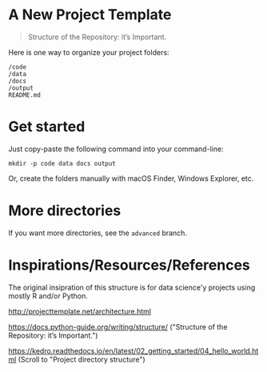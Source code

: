 # A New Project Template

> Structure of the Repository: it’s Important.

Here is one way to organize your project folders:

	/code
	/data
	/docs
	/output
	README.md
	
# Get started

Just copy-paste the following command into your command-line:

`mkdir -p code data docs output`

Or, create the folders manually with macOS Finder, Windows Explorer, etc.

# More directories

If you want more directories, see the `advanced` branch.

# Inspirations/Resources/References

The original insipration of this structure is for data science'y projects using
mostly R and/or Python.

http://projecttemplate.net/architecture.html

https://docs.python-guide.org/writing/structure/ ("Structure of the Repository: it’s Important.")

https://kedro.readthedocs.io/en/latest/02_getting_started/04_hello_world.html (Scroll to "Project directory structure")
